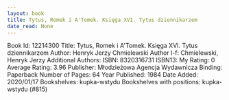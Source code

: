 ```yaml
---
layout: book
title: Tytus, Romek i A'Tomek. Księga XVI. Tytus dziennikarzem
date_read: None
---
```


Book Id: 12214300
Title: Tytus, Romek i A'Tomek. Księga XVI. Tytus dziennikarzem
Author: Henryk Jerzy Chmielewski
Author l-f: Chmielewski, Henryk Jerzy
Additional Authors: 
ISBN: 8320316731
ISBN13: 
My Rating: 0
Average Rating: 3.96
Publisher: Młodzieżowa Agencja Wydawnicza
Binding: Paperback
Number of Pages: 64
Year Published: 1984
Date Added: 2020/01/17
Bookshelves: kupka-wstydu
Bookshelves with positions: kupka-wstydu (#815)

